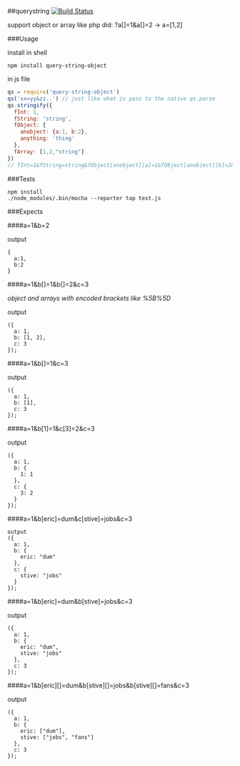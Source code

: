 ##querystring [![Build Status](https://travis-ci.org/ericdum/querystring.svg?branch=master)](https://travis-ci.org/ericdum/querystring)

support object or array like php did: ?a[]=1&a[]=2 -> a=[1,2]

###Usage

install in shell

```shell
npm install query-string-object
```

in js file

```javascript
qs = require('query-string-object')
qs('xx=yy&zz..') // just like what is pass to the native qs.parse
qs.stringify({
  fInt: 1,
  fString: 'string',
  fObject: {
    anobject: {a:1, b:2},
    anything: 'thing'
  },
  fArray: [1,2,"string"]
}) 
// fInt=1&fString=string&fObject[anobject][a]=1&fObject[anobject][b]=2&fObject[anything]=thing&fArray[]=1&fArray[]=2&fArray[]=string
```

###Tests

```shell
npm install
./node_modules/.bin/mocha --reporter tap test.js
```

###Expects

####a=1&b=2

output

```
{
  a:1,
  b:2 
}
```

####a=1&b[]=1&b[]=2&c=3

*object and arrays with encoded brackets like %5B%5D*

output

```
({
  a: 1,
  b: [1, 2],
  c: 3
});
```

####a=1&b[]=1&c=3

output

```
({
  a: 1,
  b: [1],
  c: 3
});
```

####a=1&b[1]=1&c[3]=2&c=3

output

```
({
  a: 1,
  b: {
    1: 1
  },
  c: {
    3: 2
  }
});
```

####a=1&b[eric]=dum&c[stive]=jobs&c=3

```
output
({
  a: 1,
  b: {
    eric: "dum"
  },
  c: {
    stive: "jobs"
  }
});
```

####a=1&b[eric]=dum&b[stive]=jobs&c=3

output

```
({
  a: 1,
  b: {
    eric: "dum",
    stive: "jobs"
  },
  c: 3
});
```

####a=1&b[eric][]=dum&b[stive][]=jobs&b[stive][]=fans&c=3

output

```
({
  a: 1,
  b: {
    eric: ["dum"],
    stive: ["jobs", "fans"]
  },
  c: 3
});
```
